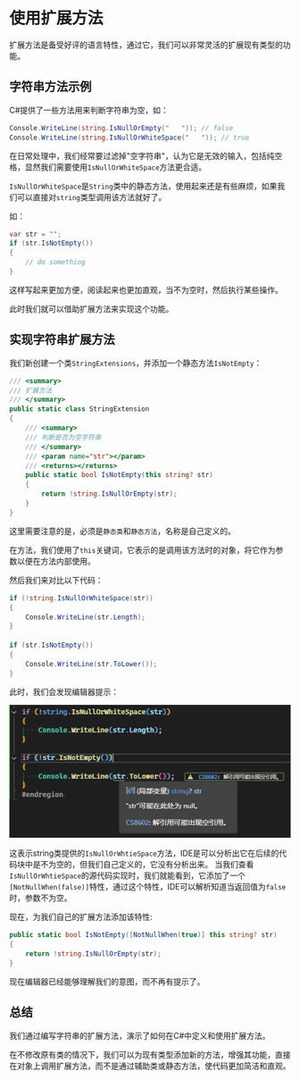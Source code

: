 # 使用扩展方法

扩展方法是备受好评的语言特性，通过它，我们可以非常灵活的扩展现有类型的功能。

## 字符串方法示例

C#提供了一些方法用来判断字符串为空，如：

```csharp
Console.WriteLine(string.IsNullOrEmpty("   ")); // false
Console.WriteLine(string.IsNullOrWhiteSpace("   ")); // true
```

在日常处理中，我们经常要过滤掉"空字符串"，认为它是无效的输入，包括纯空格，显然我们需要使用`IsNullOrWhiteSpace`方法更合适。

`IsNullOrWhiteSpace`是`String`类中的静态方法，使用起来还是有些麻烦，如果我们可以直接对`string`类型调用该方法就好了。

如：

```csharp
var str = "";
if (str.IsNotEmpty()) 
{
    // do something
}
```

这样写起来更加方便，阅读起来也更加直观，当不为空时，然后执行某些操作。

此时我们就可以借助扩展方法来实现这个功能。

## 实现字符串扩展方法

我们新创建一个类`StringExtensions`，并添加一个静态方法`IsNotEmpty`：

```csharp
/// <summary>
/// 扩展方法
/// </summary>
public static class StringExtension
{
    /// <summary>
    /// 判断是否为空字符串
    /// </summary>
    /// <param name="str"></param>
    /// <returns></returns>
    public static bool IsNotEmpty(this string? str)
    {
        return !string.IsNullOrEmpty(str);
    }
}
```

这里需要注意的是，必须是`静态类`和`静态方法`，名称是自己定义的。

在方法，我们使用了`this`关键词，它表示的是调用该方法时的对象，将它作为参数以便在方法内部使用。

然后我们来对比以下代码：

```csharp
if (!string.IsNullOrWhiteSpace(str))
{
    Console.WriteLine(str.Length);
}

if (str.IsNotEmpty())
{
    Console.WriteLine(str.ToLower());
}
```

此时，我们会发现编辑器提示：

![alt text](../images/csharpAdvance/extension1.png)

这表示string类提供的`IsNullOrWhtieSpace`方法，IDE是可以分析出它在后续的代码块中是不为空的，但我们自己定义的，它没有分析出来。
当我们查看`IsNullOrWhtieSpace`的源代码实现时，我们就能看到，它添加了一个`[NotNullWhen(false)]`特性，通过这个特性，IDE可以解析知道当返回值为`false`时，参数不为空。

现在，为我们自己的扩展方法添加该特性:

```csharp
public static bool IsNotEmpty([NotNullWhen(true)] this string? str)
{
    return !string.IsNullOrEmpty(str);
}
```

现在编辑器已经能够理解我们的意图，而不再有提示了。

## 总结

我们通过编写字符串的扩展方法，演示了如何在C#中定义和使用扩展方法。

在不修改原有类的情况下，我们可以为现有类型添加新的方法，增强其功能，直接在对象上调用扩展方法，而不是通过辅助类或静态方法，使代码更加简洁和直观。

